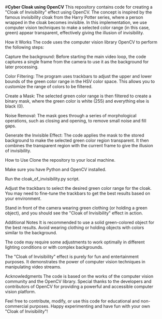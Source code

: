 #**Cyber Cloak using OpenCV**
This repository contains code for creating a "Cloak of Invisibility" effect using OpenCV. The concept is inspired by the famous invisibility cloak from the Harry Potter series, where a person wrapped in the cloak becomes invisible. In this implementation, we use computer vision techniques to make a selected color range (in this case, green) appear transparent, effectively giving the illusion of invisibility.

How it Works
The code uses the computer vision library OpenCV to perform the following steps:

Capture the background: Before starting the main video loop, the code captures a single frame from the camera to use it as the background for later processing.

Color Filtering: The program uses trackbars to adjust the upper and lower bounds of the green color range in the HSV color space. This allows you to customize the range of colors to be filtered.

Create a Mask: The selected green color range is then filtered to create a binary mask, where the green color is white (255) and everything else is black (0).

Noise Removal: The mask goes through a series of morphological operations, such as closing and opening, to remove small noise and fill gaps.

Generate the Invisible Effect: The code applies the mask to the stored background to make the selected green color region transparent. It then combines the transparent region with the current frame to give the illusion of invisibility.

How to Use
Clone the repository to your local machine.

Make sure you have Python and OpenCV installed.

Run the cloak_of_invisibility.py script.

Adjust the trackbars to select the desired green color range for the cloak. You may need to fine-tune the trackbars to get the best results based on your environment.

Stand in front of the camera wearing green clothing (or holding a green object), and you should see the "Cloak of Invisibility" effect in action.

Additional Notes
It is recommended to use a solid green-colored object for the best results. Avoid wearing clothing or holding objects with colors similar to the background.

The code may require some adjustments to work optimally in different lighting conditions or with complex backgrounds.

The "Cloak of Invisibility" effect is purely for fun and entertainment purposes. It demonstrates the power of computer vision techniques in manipulating video streams.

Acknowledgments
The code is based on the works of the computer vision community and the OpenCV library. Special thanks to the developers and contributors of OpenCV for providing a powerful and accessible computer vision platform.

Feel free to contribute, modify, or use this code for educational and non-commercial purposes. Happy experimenting and have fun with your own "Cloak of Invisibility"!




